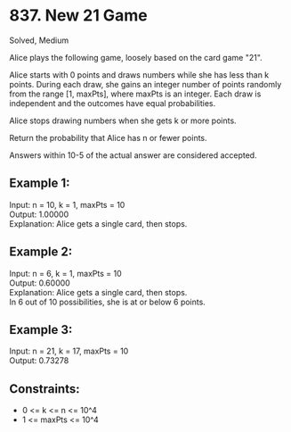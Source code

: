 # 837. New 21 Game
Solved, Medium

Alice plays the following game, loosely based on the card game "21".  

Alice starts with 0 points and draws numbers while she has less than k points. During each draw, she gains an integer number of points randomly from the range [1, maxPts], where maxPts is an integer. Each draw is independent and the outcomes have equal probabilities.  

Alice stops drawing numbers when she gets k or more points.  

Return the probability that Alice has n or fewer points.  

Answers within 10-5 of the actual answer are considered accepted.  

 

Example 1:
---
Input: n = 10, k = 1, maxPts = 10  
Output: 1.00000  
Explanation: Alice gets a single card, then stops.  

Example 2:
---
Input: n = 6, k = 1, maxPts = 10  
Output: 0.60000  
Explanation: Alice gets a single card, then stops.  
In 6 out of 10 possibilities, she is at or below 6 points.  

Example 3:
---
Input: n = 21, k = 17, maxPts = 10  
Output: 0.73278  
 

Constraints:
---
* 0 <= k <= n <= 10^4
* 1 <= maxPts <= 10^4
